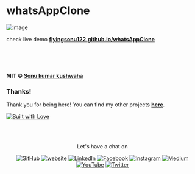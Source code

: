 # whatsAppClone

![image](https://user-images.githubusercontent.com/51280276/112755717-97bb5080-8fff-11eb-9d7e-00d8ad283c92.png)


check live demo **[flyingsonu122.github.io/whatsAppClone](https://flyingsonu122.github.io/whatsAppClone/)**



<br><br><br>


**MIT &copy; [Sonu kumar kushwaha](https://github.com/flyingsonu122)**

### Thanks!

Thank you for being here! You can find my other projects **[here](https://github.com/flyingsonu122?tab=repositories)**.

[![Built with Love](https://forthebadge.com/images/badges/built-with-love.svg)](https://linktr.ee/flyingsonu) 

<br><br>
<p align="center"> Let's have a chat on </p> 
<p align="center">
	<a href="https://github.com/flyingsonu122"><img src="https://img.shields.io/github/followers/flyingsonu122.svg?label=GitHub&style=social" alt="GitHub"></a>
	<a href="https://flyingsonu122.netlify.app/"><img src="https://img.shields.io/badge/Website-blueviolet?style=flat&logo=google-chrome&logoColor=white&color=Black" alt="website"></a>
	<a href="https://www.linkedin.com/in/sonukumarkushwaha/"><img src="https://img.shields.io/badge/LinkedIn--_.svg?style=social&logo=linkedin" alt="LinkedIn"></a>
	<a href="https://www.facebook.com/sonukumarkushwaha736"><img src="https://img.shields.io/badge/Facebook--_.svg?style=social&logo=facebook" alt="Facebook"></a>
	<a href="https://www.instagram.com/flyingsonu736/"><img src="https://img.shields.io/badge/Instagram--_.svg?style=social&logo=instagram" alt="Instagram"></a>
	<a href="https://medium.com/@sonukumarkushwaha"><img src="https://img.shields.io/badge/Medium--_.svg?style=social&logo=medium" alt="Medium"></a>
	<a href="https://www.youtube.com/channel/UCugIYeIc-HzCp-SZxRwuQbA"><img src="https://img.shields.io/badge/YouTube--_.svg?style=social&logo=YouTube" alt="YouTube"></a>
	<a href="https://twitter.com/sonukumarkush12"><img src="https://img.shields.io/twitter/follow/sonukumarkush12?label=Follow&style=social" alt="Twitter"></a>
	
	
</p>
